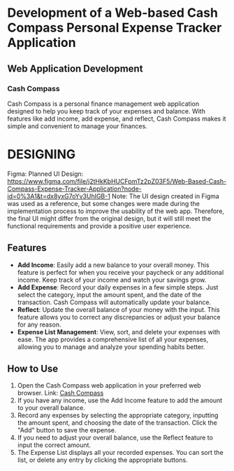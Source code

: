 # Development of a Web-based Cash Compass Personal Expense Tracker Application
## Web Application Development

### Cash Compass
Cash Compass is a personal finance management web application designed to help you keep track of your expenses and balance. With features like add income, add expense, and reflect, Cash Compass makes it simple and convenient to manage your finances.

# DESIGNING
Figma: Planned UI Design: https://www.figma.com/file/j2tHkKbHUCFpmTz2pZ03F5/Web-Based-Cash-Compass-Expense-Tracker-Application?node-id=0%3A1&t=dx8yxG7oYv3UhIGB-1
Note: The UI design created in Figma was used as a reference, but some changes were made during the implementation process to improve the usability of the web app. Therefore, the final UI might differ from the original design, but it will still meet the functional requirements and provide a positive user experience.

## Features
- **Add Income**: Easily add a new balance to your overall money. This feature is perfect for when you receive your paycheck or any additional income. Keep track of your income and watch your savings grow.
- **Add Expense**: Record your daily expenses in a few simple steps. Just select the category, input the amount spent, and the date of the transaction. Cash Compass will automatically update your balance.
- **Reflect**: Update the overall balance of your money with the input. This feature allows you to correct any discrepancies or adjust your balance for any reason.
- **Expense List Management**: View, sort, and delete your expenses with ease. The app provides a comprehensive list of all your expenses, allowing you to manage and analyze your spending habits better.

## How to Use
1. Open the Cash Compass web application in your preferred web browser. Link: [Cash Compass](https://cash-compass-expense-tracker-application.vercel.app/)
2. If you have any income, use the Add Income feature to add the amount to your overall balance.
3. Record any expenses by selecting the appropriate category, inputting the amount spent, and choosing the date of the transaction. Click the "Add" button to save the expense.
4. If you need to adjust your overall balance, use the Reflect feature to input the correct amount.
5. The Expense List displays all your recorded expenses. You can sort the list, or delete any entry by clicking the appropriate buttons.
